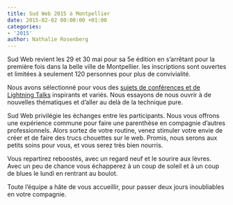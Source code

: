```yaml
---
title: Sud Web 2015 à Montpellier
date: 2015-02-02 00:00:00 +01:00
categories:
- '2015'
author: Nathalie Rosenberg
---
```


Sud Web revient les 29 et 30 mai pour sa 5e édition en s&rsquo;arrêtant pour la première fois dans la belle ville de Montpellier. les inscriptions sont ouvertes et limitées à seulement 120 personnes pour plus de convivialité.

Nous avons sélectionné pour vous des [sujets de conférences et de Lightning Talks][1] inspirants et variés. Nous essayons de nous ouvrir à de nouvelles thématiques et d&rsquo;aller au delà de la technique pure.

Sud Web privilégie les échanges entre les participants. Nous vous offrons une expérience commune pour faire une parenthèse en compagnie d&rsquo;autres professionnels. Alors sortez de votre routine, venez stimuler votre envie de créer et de faire des trucs chouettes sur le web. Promis, nous serons aux petits soins pour vous, et vous serez très bien nourris.

Vous repartirez reboostés, avec un regard neuf et le sourire aux lèvres. Avec un peu de chance vous échapperez à un coup de soleil et à un coup de blues le lundi en rentrant au boulot.

Toute l&rsquo;équipe a hâte de vous accueillir, pour passer deux jours inoubliables en votre compagnie.

 [1]: http://sudweb.fr/2015/programme.html

